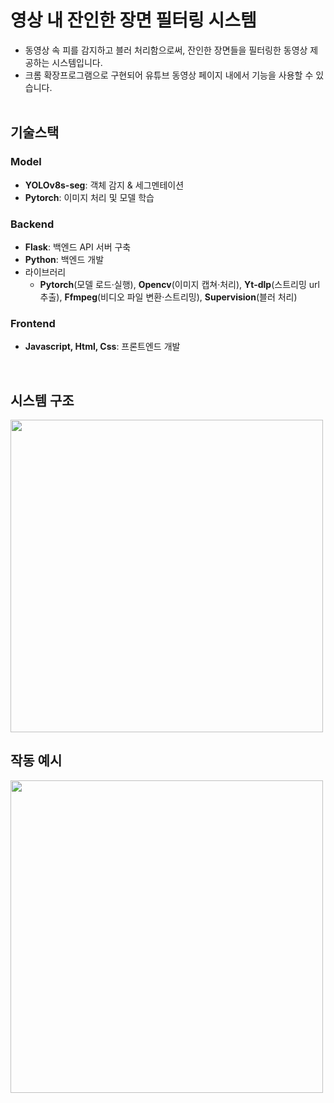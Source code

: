 # 영상 내 잔인한 장면 필터링 시스템
- 동영상 속 피를 감지하고 블러 처리함으로써, 잔인한 장면들을 필터링한 동영상 제공하는 시스템입니다.
- 크롬 확장프로그램으로 구현되어 유튜브 동영상 페이지 내에서 기능을 사용할 수 있습니다.<br/><br/>

## 기술스택
### Model
- **YOLOv8s-seg**: 객체 감지 & 세그멘테이션
- **Pytorch**: 이미지 처리 및 모델 학습
  
### Backend
- **Flask**: 백엔드 API 서버 구축
- **Python**: 백엔드 개발
- 라이브러리
  - **Pytorch**(모델 로드·실행), **Opencv**(이미지 캡쳐·처리), **Yt-dlp**(스트리밍 url 추출), **Ffmpeg**(비디오 파일 변환·스트리밍), **Supervision**(블러 처리)
  
### Frontend
- **Javascript, Html, Css**: 프론트엔드 개발

<br/>


## 시스템 구조
<img src="https://github.com/user-attachments/assets/02997ffd-b47e-479f-8e85-83b70eafaf3e" width="500"/>
<br/>


## 작동 예시
<img src="https://github.com/user-attachments/assets/7586721d-fd76-4fc3-8948-2f078097d519" width="500"/>
<br/>

